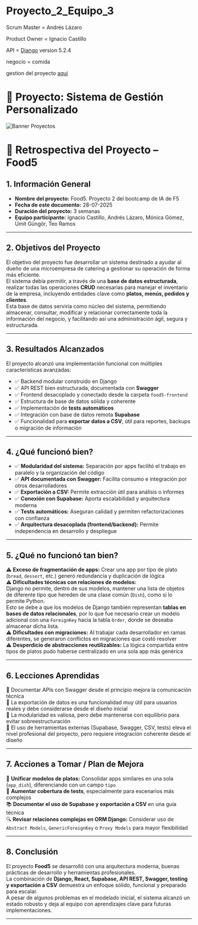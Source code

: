 # Proyecto_2_Equipo_3
Scrum Master = Andrés Lázaro

Product Owner = Ignacio Castillo

API = [Django](https://www.djangoproject.com/) version 5.2.4

negocio = comida

gestion del proyecto [aquí](https://github.com/orgs/Factoria-F5-madrid/projects/25)


# 🚀 Proyecto: Sistema de Gestión Personalizado

![Banner Proyectos](https://github.com/user-attachments/assets/94ecebe4-ceba-47ae-8f3c-af14bdfe8606)

# 📄 Retrospectiva del Proyecto – Food5

## 1. Información General
- **Nombre del proyecto:** Food5. Proyecto 2 del bootcamp de IA de F5  
- **Fecha de este documento:** 28-07-2025  
- **Duración del proyecto:** 3 semanas  
- **Equipo participante:** Ignacio Castillo, Andrés Lázaro, Mónica Gómez, Ümit Güngör, Teo Ramos

---

## 2. Objetivos del Proyecto
El objetivo del proyecto fue desarrollar un sistema destinado a ayudar al dueño de una microempresa de catering a gestionar su operación de forma más eficiente.  
El sistema debía permitir, a través de una **base de datos estructurada**, realizar todas las operaciones **CRUD** necesarias para manejar el inventario de la empresa, incluyendo entidades clave como **platos, menús, pedidos y clientes**.  
Esta base de datos serviría como núcleo del sistema, permitiendo almacenar, consultar, modificar y relacionar correctamente toda la información del negocio, y facilitando así una administración ágil, segura y estructurada.

---

## 3. Resultados Alcanzados
El proyecto alcanzó una implementación funcional con múltiples características avanzadas:

- ✅ Backend modular construido en Django  
- ✅ API REST bien estructurada, documentada con **Swagger**  
- ✅ Frontend desacoplado y conectado desde la carpeta `food5-frontend`  
- ✅ Estructura de base de datos sólida y coherente  
- ✅ Implementación de **tests automáticos**  
- ✅ Integración con base de datos remota **Supabase**  
- ✅ Funcionalidad para **exportar datos a CSV**, útil para reportes, backups o migración de información

---

## 4. ¿Qué funcionó bien?

- ✅ **Modularidad del sistema:** Separación por apps facilitó el trabajo en paralelo y la organización del código  
- ✅ **API documentada con Swagger:** Facilita consumo e integración por otros desarrolladores  
- ✅ **Exportación a CSV:** Permite extracción útil para análisis o informes  
- ✅ **Conexión con Supabase:** Aporta escalabilidad y arquitectura moderna  
- ✅ **Tests automáticos:** Aseguran calidad y permiten refactorizaciones con confianza  
- ✅ **Arquitectura desacoplada (frontend/backend):** Permite independencia en desarrollo y despliegue

---

## 5. ¿Qué no funcionó tan bien?

 ⚠️ **Exceso de fragmentación de apps:** Crear una app por tipo de plato (`bread`, `dessert`, etc.) generó redundancia y duplicación de lógica  
 ⚠️ **Dificultades técnicas con relaciones de modelos:**  
  Django no permite, dentro de sus modelos, mantener una lista de objetos de diferente tipo que hereden de una clase común (`Dish`), como sí lo permite Python.  
  Esto se debe a que los modelos de Django también representan **tablas en bases de datos relacionales**, por lo que fue necesario crear un modelo adicional con una `ForeignKey` hacia la tabla `Order`, 
  donde se deseaba almacenar dicha lista.  
 ⚠️ **Dificultades con migraciones:** Al trabajar cada desarrollador en ramas diferentes, se generaron conflictos en migraciones que costó resolver  
 ⚠️ **Desperdicio de abstracciones reutilizables:** La lógica compartida entre tipos de platos pudo haberse centralizado en una sola app más genérica

---

## 6. Lecciones Aprendidas

 📌 Documentar APIs con Swagger desde el principio mejora la comunicación técnica  
 📌 La exportación de datos es una funcionalidad muy útil para usuarios reales y debe considerarse desde el diseño inicial  
 📌 La modularidad es valiosa, pero debe mantenerse con equilibrio para evitar sobreestructuración  
 📌 El uso de herramientas externas (Supabase, Swagger, CSV, tests) eleva el nivel profesional del proyecto, pero requiere integración coherente desde el diseño

---

## 7. Acciones a Tomar / Plan de Mejora

 🔄 **Unificar modelos de platos:** Consolidar apps similares en una sola (`app_dish`), diferenciando con un campo `tipo`  
 🧪 **Aumentar cobertura de tests**, especialmente para escenarios más complejos  
 📚 **Documentar el uso de Supabase y exportación a CSV** en una guía técnica  
 🔍 **Revisar relaciones complejas en ORM Django:** Considerar uso de `Abstract Models`, `GenericForeignKey` o `Proxy Models` para mayor flexibilidad

---

## 8. Conclusión
El proyecto **Food5** se desarrolló con una arquitectura moderna, buenas prácticas de desarrollo y herramientas profesionales.  
La combinación de **Django, React, Supabase, API REST, Swagger, testing y exportación a CSV** demuestra un enfoque sólido, funcional y preparado para escalar.  
A pesar de algunos problemas en el modelado inicial, el sistema alcanzó un estado robusto y deja al equipo con aprendizajes clave para futuras implementaciones.

---
